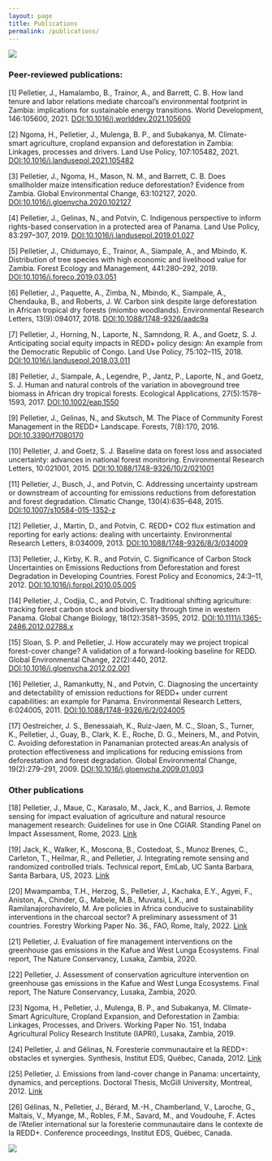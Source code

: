 ```yaml
---
layout: page
title: Publications
permalink: /publications/
---
```


![](/images/Children_fog_Panama.png)

### Peer-reviewed publications:

\[1\] Pelletier, J., Hamalambo, B., Trainor, A., and Barrett, C. B. How
land tenure and labor relations mediate charcoal’s environmental
footprint in Zambia: implications for sustainable energy transitions.
World Development, 146:105600, 2021.
<a href="https://doi.org/10.1016/j.worlddev.2021.105600"
class="uri">DOI:10.1016/j.worlddev.2021.105600</a>

\[2\] Ngoma, H., Pelletier, J., Mulenga, B. P., and Subakanya, M.
Climate-smart agriculture, cropland expansion and deforestation in
Zambia: Linkages, processes and drivers. Land Use Policy, 107:105482,
2021. <a href="https://doi.org/10.1016/j.landusepol.2021.105482"
class="uri">DOI:10.1016/j.landusepol.2021.105482</a>

\[3\] Pelletier, J., Ngoma, H., Mason, N. M., and Barrett, C. B. Does
smallholder maize intensification reduce deforestation? Evidence from
Zambia. Global Environmental Change, 63:102127, 2020.
<a href="https://doi.org/10.1016/j.gloenvcha.2020.102127"
class="uri">DOI:10.1016/j.gloenvcha.2020.102127</a>

\[4\] Pelletier, J., Gelinas, N., and Potvin, C. Indigenous perspective
to inform rights-based conservation in a protected area of Panama. Land
Use Policy, 83:297–307, 2019.
<a href="https://doi.org/10.1016/j.landusepol.2019.01.027"
class="uri">DOI:10.1016/j.landusepol.2019.01.027</a>

\[5\] Pelletier, J., Chidumayo, E., Trainor, A., Siampale, A., and
Mbindo, K. Distribution of tree species with high economic and
livelihood value for Zambia. Forest Ecology and Management, 441:280–292,
2019. <a href="https://doi.org/10.1016/j.foreco.2019.03.051"
class="uri">DOI:10.1016/j.foreco.2019.03.051</a>

\[6\] Pelletier, J., Paquette, A., Zimba, N., Mbindo, K., Siampale, A.,
Chendauka, B., and Roberts, J. W. Carbon sink despite large
deforestation in African tropical dry forests (miombo woodlands).
Environmental Research Letters, 13(9):094017, 2018.
<a href="https://doi.org/10.1088/1748-9326/aadc9a"
class="uri">DOI:10.1088/1748-9326/aadc9a</a>

\[7\] Pelletier, J., Horning, N., Laporte, N., Samndong, R. A., and
Goetz, S. J. Anticipating social equity impacts in REDD+ policy design:
An example from the Democratic Republic of Congo. Land Use Policy,
75:102–115, 2018.
<a href="https://doi.org/10.1016/j.landusepol.2018.03.011"
class="uri">DOI:10.1016/j.landusepol.2018.03.011</a>

\[8\] Pelletier, J., Siampale, A., Legendre, P., Jantz, P., Laporte, N.,
and Goetz, S. J. Human and natural controls of the variation in
aboveground tree biomass in African dry tropical forests. Ecological
Applications, 27(5):1578–1593, 2017.
<a href="https://doi.org/10.1002/eap.1550"
class="uri">DOI:10.1002/eap.1550</a>

\[9\] Pelletier, J., Gelinas, N., and Skutsch, M. The Place of Community
Forest Management in the REDD+ Landscape. Forests, 7(8):170, 2016.
<a href="https://doi.org/10.3390/f7080170"
class="uri">DOI:10.3390/f7080170</a>

\[10\] Pelletier, J. and Goetz, S. J. Baseline data on forest loss and
associated uncertainty: advances in national forest monitoring.
Environmental Research Letters, 10:021001, 2015.
<a href="https://doi.org/10.1088/1748-9326/10/2/021001"
class="uri">DOI:10.1088/1748-9326/10/2/021001</a>

\[11\] Pelletier, J., Busch, J., and Potvin, C. Addressing uncertainty
upstream or downstream of accounting for emissions reductions from
deforestation and forest degradation. Climatic Change, 130(4):635–648,
2015. <a href="https://doi.org/10.1007/s10584-015-1352-z"
class="uri">DOI:10.1007/s10584-015-1352-z</a>

\[12\] Pelletier, J., Martin, D., and Potvin, C. REDD+ CO2 flux
estimation and reporting for early actions: dealing with uncertainty.
Environmental Research Letters, 8:034009, 2013.
<a href="https://doi.org/10.1088/1748-9326/8/3/034009"
class="uri">DOI:10.1088/1748-9326/8/3/034009</a>

\[13\] Pelletier, J., Kirby, K. R., and Potvin, C. Significance of
Carbon Stock Uncertainties on Emissions Reductions from Deforestation
and forest Degradation in Developing Countries. Forest Policy and
Economics, 24:3–11, 2012.
<a href="https://doi.org/10.1016/j.forpol.2010.05.005"
class="uri">DOI:10.1016/j.forpol.2010.05.005</a>

\[14\] Pelletier, J., Codjia, C., and Potvin, C. Traditional shifting
agriculture: tracking forest carbon stock and biodiversity through time
in western Panama. Global Change Biology, 18(12):3581–3595, 2012.
<a href="https://doi.org/10.1111/j.1365-2486.2012.02788.x"
class="uri">DOI:10.1111/j.1365-2486.2012.02788.x</a>

\[15\] Sloan, S. P. and Pelletier, J. How accurately may we project
tropical forest-cover change? A validation of a forward-looking baseline
for REDD. Global Environmental Change, 22(2):440, 2012.
<a href="https://doi.org/10.1016/j.gloenvcha.2012.02.001"
class="uri">DOI:10.1016/j.gloenvcha.2012.02.001</a>

\[16\] Pelletier, J., Ramankutty, N., and Potvin, C. Diagnosing the
uncertainty and detectability of emission reductions for REDD+ under
current capabilities: an example for Panama. Environmental Research
Letters, 6:024005, 2011.
<a href="https://doi.org/10.1088/1748-9326/6/2/024005"
class="uri">DOI:10.1088/1748-9326/6/2/024005</a>

\[17\] Oestreicher, J. S., Benessaiah, K., Ruiz-Jaen, M. C., Sloan, S.,
Turner, K., Pelletier, J., Guay, B., Clark, K. E., Roche, D. G.,
Meiners, M., and Potvin, C. Avoiding deforestation in Panamanian
protected areas:An analysis of protection effectiveness and implications
for reducing emissions from deforestation and forest degradation. Global
Environmental Change, 19(2):279–291, 2009.
<a href="https://doi.org/10.1016/j.gloenvcha.2009.01.003"
class="uri">DOI:10.1016/j.gloenvcha.2009.01.003</a>

### Other publications

\[18\] Pelletier, J., Maue, C., Karasalo, M., Jack, K., and Barrios, J.
Remote sensing for impact evaluation of agriculture and natural resource
management research: Guidelines for use in One CGIAR. Standing Panel on
Impact Assessment, Rome, 2023.
[Link](https://cgspace.cgiar.org/server/api/core/bitstreams/70377fe2-b568-467c-8b40-b458989d074e/content)

\[19\] Jack, K., Walker, K., Moscona, B., Costedoat, S., Munoz Brenes,
C., Carleton, T., Heilmar, R., and Pelletier, J. Integrating remote
sensing and randomized controlled trials. Technical report, EmLab, UC
Santa Barbara, Santa Barbara, US, 2023.
[Link](https://kelseyjack.bren.ucsb.edu/research/RS-RCT-guidelines)

\[20\] Mwampamba, T.H., Herzog, S., Pelletier, J., Kachaka, E.Y., Agyei,
F., Aniston, A., Chinder, G., Mabele, M.B., Muvatsi, L.K., and
Ramilanajorohavirelo, M. Are policies in Africa conducive to
sustainability interventions in the charcoal sector? A preliminary
assessment of 31 countries. Forestry Working Paper No. 36., FAO, Rome,
Italy, 2022.
[Link](https://openknowledge.fao.org/handle/20.500.14283/cc3413en)

\[21\] Pelletier, J. Evaluation of fire management interventions on the
greenhouse gas emissions in the Kafue and West Lunga Ecosystems. Final
report, The Nature Conservancy, Lusaka, Zambia, 2020.

\[22\] Pelletier, J. Assessment of conservation agriculture intervention
on greenhouse gas emissions in the Kafue and West Lunga Ecosystems.
Final report, The Nature Conservancy, Lusaka, Zambia, 2020.

\[23\] Ngoma, H., Pelletier, J., Mulenga, B. P., and Subakanya, M.
Climate-Smart Agriculture, Cropland Expansion, and Deforestation in
Zambia: Linkages, Processes, and Drivers. Working Paper No. 151, Indaba
Agricultural Policy Research Institute (IAPRI), Lusaka, Zambia, 2019.

\[24\] Pelletier, J. and Gélinas, N. Foresterie communautaire et la
REDD+: obstacles et synergies. Synthesis, Institut EDS, Québec, Canada,
2012.
[Link](https://numerique.banq.qc.ca/patrimoine/details/52327/3660190)

\[25\] Pelletier, J. Emissions from land-cover change in Panama:
uncertainty, dynamics, and perceptions. Doctoral Thesis, McGill
University, Montreal, 2012.
[Link](https://escholarship.mcgill.ca/concern/theses/j6731769n)

\[26\] Gélinas, N., Pelletier, J., Bérard, M.-H., Chamberland, V.,
Laroche, G., Maltais, V., Myange, M., Robles, F.M., Savard, M., and
Voudouhe, F. Actes de l’Atelier international sur la foresterie
communautaire dans le contexte de la REDD+. Conference proceedings,
Institut EDS, Québec, Canada.

![](/images/FortunaDam.png)
